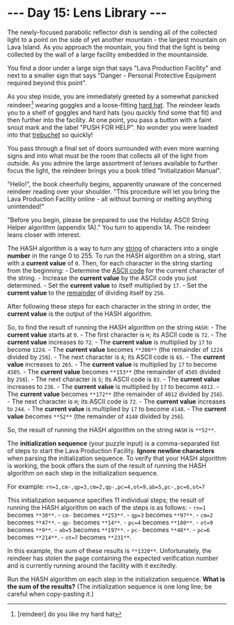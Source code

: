# --- Day 15: Lens Library ---

The newly-focused parabolic reflector dish is sending all of the collected light to a point on the side of yet another mountain - the largest mountain on Lava Island. As you approach the mountain, you find that the light is being collected by the wall of a large facility embedded in the mountainside.

You find a door under a large sign that says "Lava Production Facility" and next to a smaller sign that says "Danger - Personal Protective Equipment required beyond this point".

As you step inside, you are immediately greeted by a somewhat panicked reindeer[^1] wearing goggles and a loose-fitting [hard hat](https://en.wikipedia.org/wiki/Hard_hat). The reindeer leads you to a shelf of goggles and hard hats (you quickly find some that fit) and then further into the facility. At one point, you pass a button with a faint snout mark and the label "PUSH FOR HELP". No wonder you were loaded into that [trebuchet](1) so quickly!

You pass through a final set of doors surrounded with even more warning signs and into what must be the room that collects all of the light from outside. As you admire the large assortment of lenses available to further focus the light, the reindeer brings you a book titled "Initialization Manual".

"Hello!", the book cheerfully begins, apparently unaware of the concerned reindeer reading over your shoulder. "This procedure will let you bring the Lava Production Facility online - all without burning or melting anything unintended!"

"Before you begin, please be prepared to use the Holiday ASCII String Helper algorithm (appendix 1A)." You turn to appendix 1A. The reindeer leans closer with interest.

The HASH algorithm is a way to turn any [string](https://en.wikipedia.org/wiki/String_(computer_science)) of characters into a single **number** in the range 0 to 255. To run the HASH algorithm on a string, start with a **current value** of `0`. Then, for each character in the string starting from the beginning:
    - Determine the [ASCII code](https://en.wikipedia.org/wiki/ASCII#Printable_characters) for the current character of the string.
    - Increase the **current value** by the ASCII code you just determined.
    - Set the **current value** to itself multiplied by `17`.
    - Set the **current value** to the [remainder](https://en.wikipedia.org/wiki/Modulo) of dividing itself by `256`.

After following these steps for each character in the string in order, the **current value** is the output of the HASH algorithm.

So, to find the result of running the HASH algorithm on the string `HASH`:
    - The **current value** starts at `0`.
    - The first character is `H`; its ASCII code is `72`.
    - The **current value** increases to `72`.
    - The **current value** is multiplied by `17` to become `1224`.
    - The **current value** becomes `**200**` (the remainder of `1224` divided by `256`).
    - The next character is `A`; its ASCII code is `65`.
    - The **current value** increases to `265`.
    - The **current value** is multiplied by `17` to become `4505`.
    - The **current value** becomes `**153**` (the remainder of `4505` divided by `256`).
    - The next character is `S`; its ASCII code is `83`.
    - The **current value** increases to `236`.
    - The **current value** is multiplied by `17` to become `4012`.
    - The **current value** becomes `**172**` (the remainder of `4012` divided by `256`).
    - The next character is `H`; its ASCII code is `72`.
    - The **current value** increases to `244`.
    - The **current value** is multiplied by `17` to become `4148`.
    - The **current value** becomes `**52**` (the remainder of `4148` divided by `256`).

So, the result of running the HASH algorithm on the string `HASH` is `**52**`.

The **initialization sequence** (your puzzle input) is a comma-separated list of steps to start the Lava Production Facility. **Ignore newline characters** when parsing the initialization sequence. To verify that your HASH algorithm is working, the book offers the sum of the result of running the HASH algorithm on each step in the initialization sequence.

For example:
`rn=1,cm-,qp=3,cm=2,qp-,pc=4,ot=9,ab=5,pc-,pc=6,ot=7`

This initialization sequence specifies 11 individual steps; the result of running the HASH algorithm on each of the steps is as follows:
    - `rn=1` becomes `**30**`.
    - `cm-` becomes `**253**`.
    - `qp=3` becomes `**97**`.
    - `cm=2` becomes `**47**`.
    - `qp-` becomes `**14**`.
    - `pc=4` becomes `**180**`.
    - `ot=9` becomes `**9**`.
    - `ab=5` becomes `**197**`.
    - `pc-` becomes `**48**`.
    - `pc=6` becomes `**214**`.
    - `ot=7` becomes `**231**`.

In this example, the sum of these results is `**1320**`. Unfortunately, the reindeer has stolen the page containing the expected verification number and is currently running around the facility with it excitedly.

Run the HASH algorithm on each step in the initialization sequence. **What is the sum of the results?** (The initialization sequence is one long line; be careful when copy-pasting it.)

[^1]: [reindeer] do you like my hard hat

